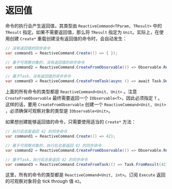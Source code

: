 # 返回值

命令的执行会产生返回值，其类型由 `ReactiveCommand<TParam, TResult>` 中的 `TResult` 指定。如果不需要返回值，那么将 `TResult` 指定为 `Unit`。实际上，在使用创建 `Create*` 重载创建没有返回值的命令时，会自动发生：

```cs
// 没有返回值的同步命令
var command1 = ReactiveCommand.Create(() => { });

// 基于可观察对象的，没有返回值的异步命令
var command2 = ReactiveCommand.CreateFromObservable(() => Observable.Return(Unit.Default));

// 基于Task，没有返回值的异步命令
var command3 = ReactiveCommand.CreateFromTask(async () => await Task.Delay(TimeSpan.FromSeconds(2)));
```

上面的所有命令的类型都是 `ReactiveCommand<Unit, Unit>` 。注意 `CreateFromObservable` 最终需要返回一个 `IObservable<T>`，因此必须指定 `T` 。这样的话，要用 `CreateFromObservable` 创建一个 `ReactiveCommand<Unit, Unit>` ，必须确保可观察对象的类型是 `IObservable<Unit>`。

如果想创建能够返回值的命令，只需要使用适当的 `Create*` 方法：

```cs
// 执行后总是返回 42 的同步命令
var command1 = ReactiveCommand.Create(() => 42);

// 基于可观察对象的，执行后总是返回 42 的同步命令
var command2 = ReactiveCommand.CreateFromObservable(() => Observable.Return(42));

// 基于Task，执行后总是返回 42 的同步命令
var command3 = ReactiveCommand.CreateFromTask(() => Task.FromResult(42));
```

这里，所有的命令的类型都是 `ReactiveCommand<Unit, int>`。订阅 `Execute` 返回的可观察对象将会 tick through 值 `42`。

